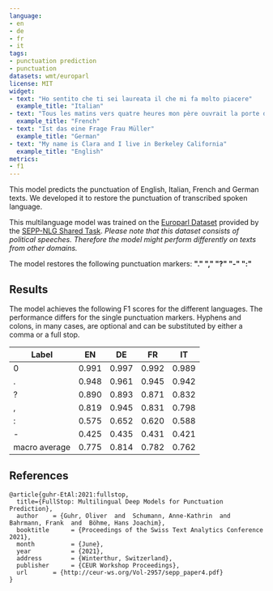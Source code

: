 ```yaml
---
language:
- en
- de
- fr
- it
tags:
- punctuation prediction
- punctuation
datasets: wmt/europarl
license: MIT
widget:
- text: "Ho sentito che ti sei laureata il che mi fa molto piacere"
  example_title: "Italian"
- text: "Tous les matins vers quatre heures mon père ouvrait la porte de ma chambre"
  example_title: "French"
- text: "Ist das eine Frage Frau Müller"
  example_title: "German"
- text: "My name is Clara and I live in Berkeley California"
  example_title: "English"  
metrics:
- f1
---
```


This model predicts the punctuation of English, Italian, French and German texts. We developed it to restore the punctuation of transcribed spoken language. 

This multilanguage model was trained on the [Europarl Dataset](https://huggingface.co/datasets/wmt/europarl) provided by the [SEPP-NLG Shared Task](https://sites.google.com/view/sentence-segmentation). *Please note that this dataset consists of political speeches. Therefore the model might perform differently on texts from other domains.*

The model restores the following punctuation markers: **"." "," "?" "-" ":"**

## Results 

The model achieves the following F1 scores for the different languages. The performance differs for the single punctuation markers. Hyphens and colons, in many cases, are optional and can be substituted by either a comma or a full stop.

| Label         | EN    | DE    | FR    | IT    |
| ------------- | ----- | ----- | ----- | ----- |
| 0             | 0.991 | 0.997 | 0.992 | 0.989 |
| .             | 0.948 | 0.961 | 0.945 | 0.942 |
| ?             | 0.890 | 0.893 | 0.871 | 0.832 |
| ,             | 0.819 | 0.945 | 0.831 | 0.798 |
| :             | 0.575 | 0.652 | 0.620 | 0.588 |
| -             | 0.425 | 0.435 | 0.431 | 0.421 |
| macro average | 0.775 | 0.814 | 0.782 | 0.762 |


## References
```
@article{guhr-EtAl:2021:fullstop,
  title={FullStop: Multilingual Deep Models for Punctuation Prediction},
  author    = {Guhr, Oliver  and  Schumann, Anne-Kathrin  and  Bahrmann, Frank  and  Böhme, Hans Joachim},
  booktitle      = {Proceedings of the Swiss Text Analytics Conference 2021},
  month          = {June},
  year           = {2021},
  address        = {Winterthur, Switzerland},
  publisher      = {CEUR Workshop Proceedings},  
  url       = {http://ceur-ws.org/Vol-2957/sepp_paper4.pdf}
}
```